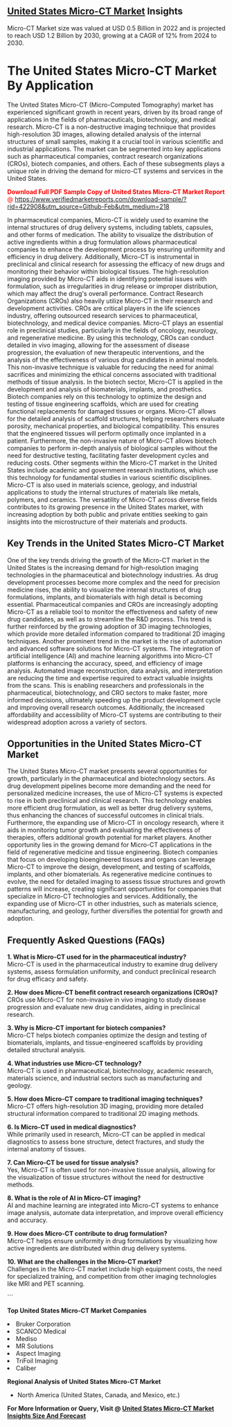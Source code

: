 <h2><a href="https://www.verifiedmarketreports.com/download-sample/?rid=422908&amp;utm_source=Github-Feb&amp;utm_medium=218" target="_blank">United States Micro-CT Market</a> Insights</h2><p>Micro-CT Market size was valued at USD 0.5 Billion in 2022 and is projected to reach USD 1.2 Billion by 2030, growing at a CAGR of 12% from 2024 to 2030.</p><p> <h1>The United States Micro-CT Market By Application</h1> <p>The United States Micro-CT (Micro-Computed Tomography) market has experienced significant growth in recent years, driven by its broad range of applications in the fields of pharmaceuticals, biotechnology, and medical research. Micro-CT is a non-destructive imaging technique that provides high-resolution 3D images, allowing detailed analysis of the internal structures of small samples, making it a crucial tool in various scientific and industrial applications. The market can be segmented into key applications such as pharmaceutical companies, contract research organizations (CROs), biotech companies, and others. Each of these subsegments plays a unique role in driving the demand for micro-CT systems and services in the United States. <p><span class=""><span style="color: #ff0000;"><strong>Download Full PDF Sample Copy of United States Micro-CT Market Report</strong> @ </span><a href="https://www.verifiedmarketreports.com/download-sample/?rid=422908&amp;utm_source=Github-Feb&amp;utm_medium=218" target="_blank">https://www.verifiedmarketreports.com/download-sample/?rid=422908&amp;utm_source=Github-Feb&amp;utm_medium=218</a></span></p> In pharmaceutical companies, Micro-CT is widely used to examine the internal structures of drug delivery systems, including tablets, capsules, and other forms of medication. The ability to visualize the distribution of active ingredients within a drug formulation allows pharmaceutical companies to enhance the development process by ensuring uniformity and efficiency in drug delivery. Additionally, Micro-CT is instrumental in preclinical and clinical research for assessing the efficacy of new drugs and monitoring their behavior within biological tissues. The high-resolution imaging provided by Micro-CT aids in identifying potential issues with formulation, such as irregularities in drug release or improper distribution, which may affect the drug's overall performance. Contract Research Organizations (CROs) also heavily utilize Micro-CT in their research and development activities. CROs are critical players in the life sciences industry, offering outsourced research services to pharmaceutical, biotechnology, and medical device companies. Micro-CT plays an essential role in preclinical studies, particularly in the fields of oncology, neurology, and regenerative medicine. By using this technology, CROs can conduct detailed in vivo imaging, allowing for the assessment of disease progression, the evaluation of new therapeutic interventions, and the analysis of the effectiveness of various drug candidates in animal models. This non-invasive technique is valuable for reducing the need for animal sacrifices and minimizing the ethical concerns associated with traditional methods of tissue analysis. In the biotech sector, Micro-CT is applied in the development and analysis of biomaterials, implants, and prosthetics. Biotech companies rely on this technology to optimize the design and testing of tissue engineering scaffolds, which are used for creating functional replacements for damaged tissues or organs. Micro-CT allows for the detailed analysis of scaffold structures, helping researchers evaluate porosity, mechanical properties, and biological compatibility. This ensures that the engineered tissues will perform optimally once implanted in a patient. Furthermore, the non-invasive nature of Micro-CT allows biotech companies to perform in-depth analysis of biological samples without the need for destructive testing, facilitating faster development cycles and reducing costs. Other segments within the Micro-CT market in the United States include academic and government research institutions, which use this technology for fundamental studies in various scientific disciplines. Micro-CT is also used in materials science, geology, and industrial applications to study the internal structures of materials like metals, polymers, and ceramics. The versatility of Micro-CT across diverse fields contributes to its growing presence in the United States market, with increasing adoption by both public and private entities seeking to gain insights into the microstructure of their materials and products. <h2>Key Trends in the United States Micro-CT Market</h2> <p>One of the key trends driving the growth of the Micro-CT market in the United States is the increasing demand for high-resolution imaging technologies in the pharmaceutical and biotechnology industries. As drug development processes become more complex and the need for precision medicine rises, the ability to visualize the internal structures of drug formulations, implants, and biomaterials with high detail is becoming essential. Pharmaceutical companies and CROs are increasingly adopting Micro-CT as a reliable tool to monitor the effectiveness and safety of new drug candidates, as well as to streamline the R&D process. This trend is further reinforced by the growing adoption of 3D imaging technologies, which provide more detailed information compared to traditional 2D imaging techniques. Another prominent trend in the market is the rise of automation and advanced software solutions for Micro-CT systems. The integration of artificial intelligence (AI) and machine learning algorithms into Micro-CT platforms is enhancing the accuracy, speed, and efficiency of image analysis. Automated image reconstruction, data analysis, and interpretation are reducing the time and expertise required to extract valuable insights from the scans. This is enabling researchers and professionals in the pharmaceutical, biotechnology, and CRO sectors to make faster, more informed decisions, ultimately speeding up the product development cycle and improving overall research outcomes. Additionally, the increased affordability and accessibility of Micro-CT systems are contributing to their widespread adoption across a variety of sectors. <h2>Opportunities in the United States Micro-CT Market</h2> <p>The United States Micro-CT market presents several opportunities for growth, particularly in the pharmaceutical and biotechnology sectors. As drug development pipelines become more demanding and the need for personalized medicine increases, the use of Micro-CT systems is expected to rise in both preclinical and clinical research. This technology enables more efficient drug formulation, as well as better drug delivery systems, thus enhancing the chances of successful outcomes in clinical trials. Furthermore, the expanding use of Micro-CT in oncology research, where it aids in monitoring tumor growth and evaluating the effectiveness of therapies, offers additional growth potential for market players. Another opportunity lies in the growing demand for Micro-CT applications in the field of regenerative medicine and tissue engineering. Biotech companies that focus on developing bioengineered tissues and organs can leverage Micro-CT to improve the design, development, and testing of scaffolds, implants, and other biomaterials. As regenerative medicine continues to evolve, the need for detailed imaging to assess tissue structures and growth patterns will increase, creating significant opportunities for companies that specialize in Micro-CT technologies and services. Additionally, the expanding use of Micro-CT in other industries, such as materials science, manufacturing, and geology, further diversifies the potential for growth and adoption. <h2>Frequently Asked Questions (FAQs)</h2> <p><b>1. What is Micro-CT used for in the pharmaceutical industry?</b><br>Micro-CT is used in the pharmaceutical industry to examine drug delivery systems, assess formulation uniformity, and conduct preclinical research for drug efficacy and safety.</p> <p><b>2. How does Micro-CT benefit contract research organizations (CROs)?</b><br>CROs use Micro-CT for non-invasive in vivo imaging to study disease progression and evaluate new drug candidates, aiding in preclinical research.</p> <p><b>3. Why is Micro-CT important for biotech companies?</b><br>Micro-CT helps biotech companies optimize the design and testing of biomaterials, implants, and tissue-engineered scaffolds by providing detailed structural analysis.</p> <p><b>4. What industries use Micro-CT technology?</b><br>Micro-CT is used in pharmaceutical, biotechnology, academic research, materials science, and industrial sectors such as manufacturing and geology.</p> <p><b>5. How does Micro-CT compare to traditional imaging techniques?</b><br>Micro-CT offers high-resolution 3D imaging, providing more detailed structural information compared to traditional 2D imaging methods.</p> <p><b>6. Is Micro-CT used in medical diagnostics?</b><br>While primarily used in research, Micro-CT can be applied in medical diagnostics to assess bone structure, detect fractures, and study the internal anatomy of tissues.</p> <p><b>7. Can Micro-CT be used for tissue analysis?</b><br>Yes, Micro-CT is often used for non-invasive tissue analysis, allowing for the visualization of tissue structures without the need for destructive methods.</p> <p><b>8. What is the role of AI in Micro-CT imaging?</b><br>AI and machine learning are integrated into Micro-CT systems to enhance image analysis, automate data interpretation, and improve overall efficiency and accuracy.</p> <p><b>9. How does Micro-CT contribute to drug formulation?</b><br>Micro-CT helps ensure uniformity in drug formulations by visualizing how active ingredients are distributed within drug delivery systems.</p> <p><b>10. What are the challenges in the Micro-CT market?</b><br>Challenges in the Micro-CT market include high equipment costs, the need for specialized training, and competition from other imaging technologies like MRI and PET scanning.</p> ```</p><p><strong>Top United States Micro-CT Market Companies</strong></p><div data-test-id=""><p><li>Bruker Corporation</li><li> SCANCO Medical</li><li> Mediso</li><li> MR Solutions</li><li> Aspect Imaging</li><li> TriFoil Imaging</li><li> Caliber</li></p><div><strong>Regional Analysis of&nbsp;United States Micro-CT Market</strong></div><ul><li dir="ltr"><p dir="ltr">North America&nbsp;(United States, Canada, and Mexico, etc.)</p></li></ul><p><strong>For More Information or Query, Visit @&nbsp;</strong><strong><a href="https://www.verifiedmarketreports.com/product/micro-ct-market/?utm_source=Github-Feb&amp;utm_medium=218" target="_blank">United States Micro-CT Market Insights Size And Forecast</a></strong></p></div>
